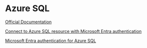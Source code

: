 # Azure SQL

[Official Documentation](https://learn.microsoft.com/en-us/azure/azure-sql)

[Connect to Azure SQL resource with Microsoft Entra authentication](https://learn.microsoft.com/en-us/azure/azure-sql/database/authentication-microsoft-entra-connect-to-azure-sql?view=azuresql)

[Microsoft Entra authentication for Azure SQL](https://learn.microsoft.com/en-us/azure/azure-sql/database/authentication-aad-overview?view=azuresql)

